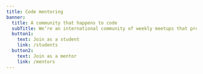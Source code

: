```yaml
---
title: Code mentoring
banner:
  title: A community that happens to code
  subTitle: We’re an international community of weekly meetups that provide free mentoring and coaching for developers.
  button1:
    text: Join as a student
    link: /students
  button2:
    text: Join as a mentor
    link: /mentors
---
```

